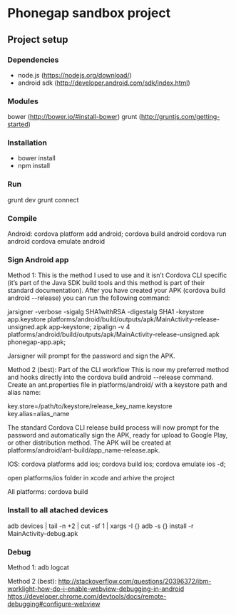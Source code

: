 Phonegap sandbox project
======

## Project setup

### Dependencies 
- node.js (https://nodejs.org/download/)
- android sdk (http://developer.android.com/sdk/index.html)

### Modules
bower (http://bower.io/#install-bower)
grunt (http://gruntjs.com/getting-started)

### Installation
- bower install
- npm install

### Run
grunt dev
grunt connect

### Compile
Android:
cordova platform add android;
cordova build android
cordova run android
cordova emulate android

### Sign Android app

Method 1:
This is the method I used to use and it isn’t Cordova CLI specific (it’s part of the Java SDK build tools and this method is part of their standard documentation). After you have created your APK (cordova build android --release) you can run the following command:

jarsigner -verbose -sigalg SHA1withRSA -digestalg SHA1 -keystore app.keystore platforms/android/build/outputs/apk/MainActivity-release-unsigned.apk app-keystone; 
zipalign -v 4 platforms/android/build/outputs/apk/MainActivity-release-unsigned.apk phonegap-app.apk;

Jarsigner will prompt for the password and sign the APK.

Method 2 (best):
Part of the CLI workflow
This is now my preferred method and hooks directly into the cordova build android --release command.
Create an ant.properties file in platforms/android/ with a keystore path and alias name:

key.store=/path/to/keystore/release_key_name.keystore
key.alias=alias_name

The standard Cordova CLI release build process will now prompt for the password and automatically sign the APK, ready for upload to Google Play, or other distribution method. The APK will be created at platforms/android/ant-build/app_name-release.apk.


IOS:
cordova platforms add ios;
cordova build ios;
cordova emulate ios -d;

open platforms/ios folder in xcode and arhive the project

All platforms:
cordova build


### Install to all atached devices
adb devices | tail -n +2 | cut -sf 1 | xargs -I {} adb -s {} install -r MainActivity-debug.apk

### Debug
Method 1:
adb logcat

Method 2 (best):
http://stackoverflow.com/questions/20396372/ibm-worklight-how-do-i-enable-webview-debugging-in-android
https://developer.chrome.com/devtools/docs/remote-debugging#configure-webview
